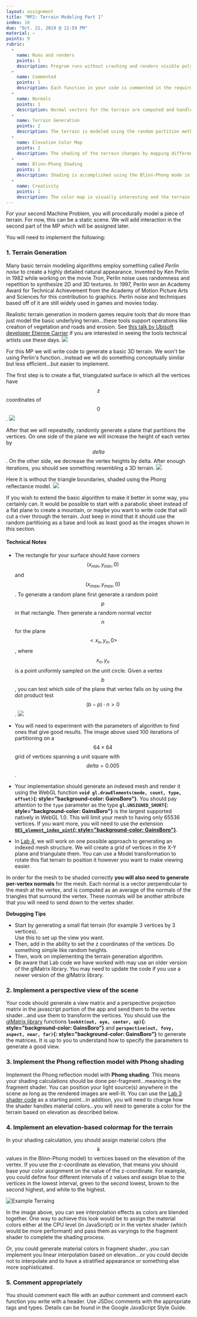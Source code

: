 ```yaml
---
layout: assignment
title: "MP2: Terrain Modeling Part 1"
index: 10
due: "Oct. 21, 2019 @ 11:59 PM"
material: ~
points: 9
rubric:
  -
    name: Runs and renders
    points: 1
    description: Program runs without crashing and renders visible polygons.
  -
    name: Commented
    points: 1
    description: Each function in your code is commented in the required style.
  - 
    name: Normals
    points: 1
    description: Normal vectors for the terrain are computed and handled correctly.
  -
    name: Terrain Generation
    points: 2
    description: The terrain is modeled using the random partition method.
  - 
    name: Elevation Color Map
    points: 2
    description: The shading of the terrain changes by mapping different ranges of elevation to different colors.
  - 
    name: Blinn-Phong Shading
    points: 1
    description: Shading is accomplished using the Blinn-Phong mode in the fragment shader.
  -
    name: Creativity
    points: 1
    description: The color map is visually interesting and the terrain exhibits good aesthethic quality (e.g. not totally random).
---
```


For your second Machine Problem, you will procedurally model a piece of terrain. For now, this can be a static scene. We will add interaction in the second part of the MP which will be assigned later.

You will need to implement the following:

### 1. Terrain Generation ###
Many basic terrain modeling algorithms employ something called *Perlin noise* to create a highly detailed natural appearance. Invented by Ken Perlin in 1982 while working on the movie *Tron*, Perlin noise uses randomness and repetition to synthesize 2D and 3D textures. In 1997, Perlin won an Academy Award for Technical Achievement from the Academy of Motion Picture Arts and Sciences for this contribution to graphics. Perlin noise and techniques based off of it are still widely used in games and movies today.

Realistic terrain generation in modern games require tools that do more than just model the basic underlying terrain...these tools support operations like creation of vegetation and roads and erosion. See [this talk by Ubisoft developer Etienne Carrier](https://www.youtube.com/watch?v=NfizT369g60) if you are interested in seeing the tools technical artists use these days. 
![](/img/perlin1.jpg)

For this MP we will write code to generate a basic 3D terrain. We won't be using Perlin's function...instead we will do something conceptually similar but less efficient...but easier to implement.

The first step is to create a flat, triangulated surface in which all the vertices have $$z$$ coordinates of $$0$$.
![](/img/rpart0-2.png)

After that we will repeatedly, randomly generate a plane that partitions the vertices. On one side of the plane we will increase the height of each vertex by $$delta$$. On the other side, we decrease the vertex heights by delta. After enough iterations, you should see something resembling a 3D terrain.
![](/img/rpart1.png)

Here it is without the triangle boundaries, shaded using the Phong reflectance model.
![](/img/rpart2-2.png)

If you wish to extend the basic algorithm to make it better in some way, you certainly can. It would be possible to start with a parabolic sheet instead of a flat plane to create a mountain, or maybe you want to write code that will cut a river through the terrain. 
Just keep in mind that it should use the random partitioing as a base and look as least good as the images shown in this section.

#### Technical Notes ####
+ The rectangle for your surface should have corners $$(x_{min},y_{min},0)$$ and $$(x_{max},y_{max},0)$$. To generate a random plane
first generate a random point $$p$$ in that rectangle. Then generate a random normal vector $$n$$ for the plane $$<x_n,y_n,0>$$, where $$x_n,y_n$$ is a point uniformly sampled on the unit circle. Given a vertex $$b$$, you can test which side of the plane that vertex falls on by using the dot product test $$ (b-p) \cdot n \gt  0 $$.
![](/img/dottest.jpg)

+ You will need to experiment with the parameters of algorithm to find ones that give good results. The image above used 100 iterations of partitioning on a $$64 \times 64$$ grid of vertices spanning a unit square with $$delta = 0.005$$.

+ Your implementation should generate an indexed mesh and render it using the WebGL function **`void gl.drawElements(mode, count, type, offset)`{: style="background-color: GainsBoro"}**. You should pay attention to the `type` parameter as the type **`gl.UNSIGNED_SHORT`{: style="background-color: GainsBoro"}** is the largest supported natively in WebGL 1.0. This will limit your mesh to having only 65536 vertices. If you want more, you will need to use the extension **[`OES_element_index_uint`{: style="background-color: GainsBoro"}](https://developer.mozilla.org/en-US/docs/Web/API/OES_element_index_uint)**.

+ In [Lab 4](https://github.com/illinois-cs418/cs418CourseMaterial/raw/master/Labs/CS418-Lab4-2019.pptx), we will work on one possible approach to generating an indexed mesh structure. We will create a grid of vertices in the X-Y plane and triangulate them. You can use a Model transformation to rotate this flat terrain to position it however you want to make viewing easier. 

In order for the mesh to be shaded correctly **you will also need to generate per-vertex normals** for the mesh. Each normal is a vector perpendicular to the mesh at the vertex, and is computed as an average of the normals of the triangles that surround the vertex. These normals will be another attribute that you will need to send down to the vertex shader.

**Debugging Tips** 
- Start by generating a small flat terrain (for example 3 vertices by 3 vertices).  
 Use this to set up the view you want.
- Then, add in the ability to set the z coordinates of the vertices. Do something simple like random heights.
- Then, work on implementing the terrain generation algorithm.
- Be aware that Lab code we have worked with may use an older version of the glMatrix library. You may need to update the code if you use a newer version of the glMatrix library.

### 2. Implement a perspective view of the scene ###

Your code should generate a view matrix and a perspective projection matrix in the javascript portion of the app and send them to the vertex shader...and use them to transform the vertices. You should use the [glMatrix library](http://glmatrix.net/) functions **`lookAt(out, eye, center, up)`{: style="background-color: GainsBoro"}** and **`perspective(out, fovy, aspect, near, far)`{: style="background-color: GainsBoro"}** to generate the matrices. It is up to you to understand how to specify the parameters to generate a good view. 

### 3. Implement the Phong reflection model with Phong shading ###
Implement the Phong reflection model with **Phong shading**. This means your shading calculations should be done per-fragment...meaning in the fragment shader. You can position your light source(s) anywhere in the scene as long as the rendered images are well-lit. You can use the [Lab 3 shader code](https://github.com/illinois-cs418/cs418CourseMaterial/raw/master/Labs/Lab3-Fa2019.zip) as a starting point...In addition, you will need to change how the shader handles material colors...you will need to generate a color for the terrain based on elevation as described below.

### 4. Implement an elevation-based colormap for the terrain ###

In your shading calculation, you should assign material colors (the $$k$$ values in the Blinn-Phong model) to vertices based on the elevation of the vertex. If you use the z-coordinate as elevation, that means you should base your color assignment on the value of the z-coordinate. For example, you could define four different intervals of z values and assign blue to the vertices in the lowest interval, green to the second lowest, brown to the second highest, and white to the highest.

![Example Terraing](/img/terrain.PNG)

In the image above, you can see interpolation effects as colors are blended together. One way to achieve this look would be to assign the material colors either at the CPU level (in JavaScript) or in the vertex shader (which would be more performant) and pass them as varyings to the fragment shader to complete the shading process.

Or, you could generate material colors in fragment shader...you can implement you linear interpolation based on elevation...or you could decide not to interpolate and to have a stratified appearance or something else more sophisticated.

### 5. Comment appropriately ###

You should comment each file with an author comment and comment each function you write with a header. Use JSDoc comments with the appropriate tags and types.
Details can be found in the Google JavaScript Style Guide. 
